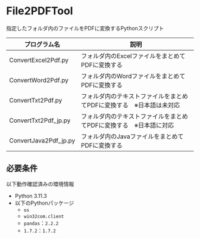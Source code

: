 # File2PDFTool  
指定したフォルダ内のファイルをPDFに変換するPythonスクリプト  


|プログラム名|説明|
|---|---|
|ConvertExcel2Pdf.py|フォルダ内のExcelファイルをまとめてPDFに変換する|
|ConvertWord2Pdf.py|フォルダ内のWordファイルをまとめてPDFに変換する|
|ConvertTxt2Pdf.py|フォルダ内のテキストファイルをまとめてPDFに変換する　※日本語は未対応|
|ConvertTxt2Pdf_jp.py|フォルダ内のテキストファイルをまとめてPDFに変換する　※日本語に対応|
|ConvertJava2Pdf_jp.py|フォルダ内のJavaファイルをまとめてPDFに変換する|


## 必要条件  
以下動作確認済みの環境情報  
- Python 3.11.3
- 以下のPythonパッケージ
  - `os`
  - `win32com.client`
  - `pandas`：`2.2.2`
  - `1.7.2`：`1.7.2`
